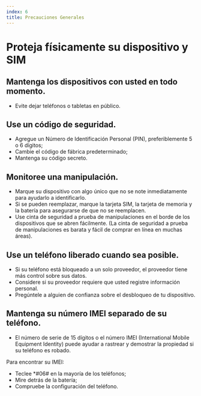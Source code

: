 ```yaml
---
index: 6
title: Precauciones Generales
---
```

# Proteja físicamente su dispositivo y SIM

## Mantenga los dispositivos con usted en todo momento.

*   Evite dejar teléfonos o tabletas en público.

## Use un código de seguridad.

*   Agregue un Número de Identificación Personal (PIN), preferiblemente 5 o 6 dígitos;
*   Cambie el código de fábrica predeterminado;
*   Mantenga su código secreto.

## Monitoree una manipulación.

*   Marque su dispositivo con algo único que no se note inmediatamente para ayudarlo a identificarlo.
*   Si se pueden reemplazar, marque la tarjeta SIM, la tarjeta de memoria y la batería para asegurarse de que no se reemplacen.
*   Use cinta de seguridad a prueba de manipulaciones en el borde de los dispositivos que se abren fácilmente. (La cinta de seguridad a prueba de manipulaciones es barata y fácil de comprar en línea en muchas áreas).

## Use un teléfono liberado cuando sea posible.

*   Si su teléfono está bloqueado a un solo proveedor, el proveedor tiene más control sobre sus datos.
*   Considere si su proveedor requiere que usted registre información personal.
*   Pregúntele a alguien de confianza sobre el desbloqueo de tu dispositivo.

## Mantenga su número IMEI separado de su teléfono.

*   El número de serie de 15 dígitos o el número IMEI (International Mobile Equipment Identity) puede ayudar a rastrear y demostrar la propiedad si su teléfono es robado.

Para encontrar su IMEI:

*   Teclee *#06# en la mayoría de los teléfonos;
*   Mire detrás de la batería;
*   Compruebe la configuración del teléfono.